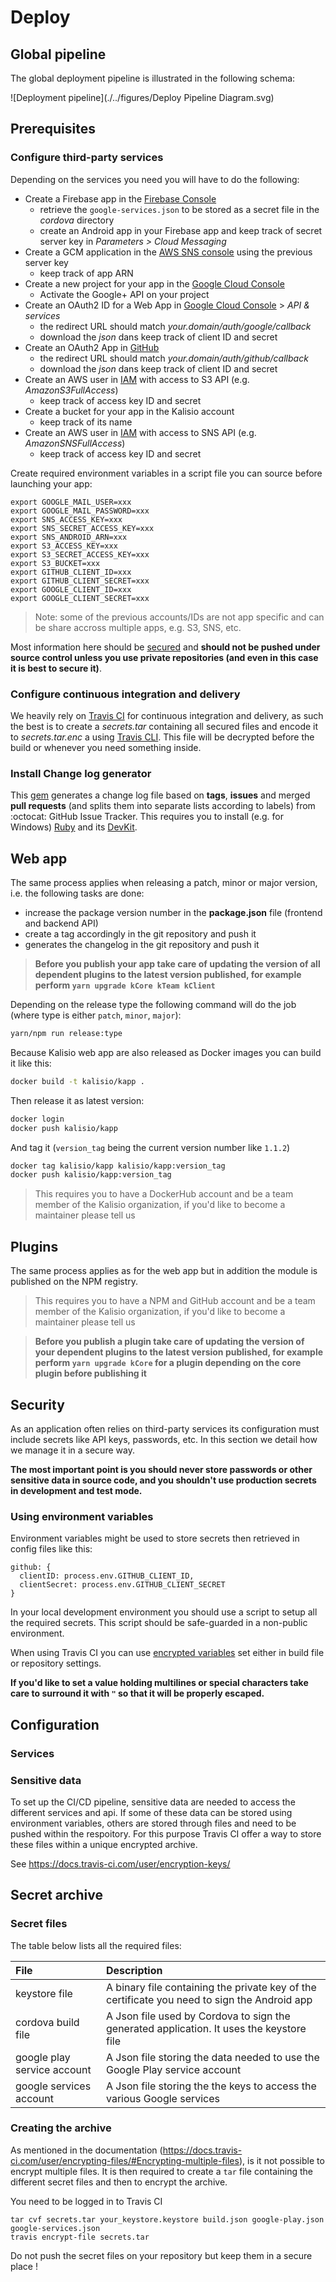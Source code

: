 # Deploy

## Global pipeline

The global deployment pipeline is illustrated in the following schema:

![Deployment pipeline](./../figures/Deploy Pipeline Diagram.svg)

## Prerequisites

### Configure third-party services

Depending on the services you need you will have to do the following:
* Create a Firebase app in the [Firebase Console](https://console.firebase.google.com)
  * retrieve the `google-services.json` to be stored as a secret file in the *cordova* directory
  * create an Android app in your Firebase app and keep track of secret server key in *Parameters > Cloud Messaging*
* Create a GCM application in the [AWS SNS console](https://eu-west-1.console.aws.amazon.com/sns/v2/home) using the previous server key
  * keep track of app ARN
* Create a new project for your app in the [Google Cloud Console](https://console.cloud.google.com)
  * Activate the Google+ API on your project
* Create an OAuth2 ID for a Web App in [Google Cloud Console](https://console.cloud.google.com) > *API & services*
  * the redirect URL should match *your.domain/auth/google/callback*
  * download the *json* dans keep track of client ID and secret 
* Create an OAuth2 App in [GitHub](https://github.com/organizations/kalisio/settings/applications)
  * the redirect URL should match *your.domain/auth/github/callback*
  * download the *json* dans keep track of client ID and secret
* Create an AWS user in [IAM](https://console.aws.amazon.com/iam/home) with access to S3 API (e.g. *AmazonS3FullAccess*)
  * keep track of access key ID and secret
* Create a bucket for your app in the Kalisio account
  * keep track of its name
* Create an AWS user in [IAM](https://console.aws.amazon.com/iam/home) with access to SNS API (e.g. *AmazonSNSFullAccess*)
  * keep track of access key ID and secret

Create required environment variables in a script file you can source before launching your app:
```
export GOOGLE_MAIL_USER=xxx
export GOOGLE_MAIL_PASSWORD=xxx
export SNS_ACCESS_KEY=xxx
export SNS_SECRET_ACCESS_KEY=xxx
export SNS_ANDROID_ARN=xxx
export S3_ACCESS_KEY=xxx
export S3_SECRET_ACCESS_KEY=xxx
export S3_BUCKET=xxx
export GITHUB_CLIENT_ID=xxx
export GITHUB_CLIENT_SECRET=xxx
export GOOGLE_CLIENT_ID=xxx
export GOOGLE_CLIENT_SECRET=xxx
```

> Note: some of the previous accounts/IDs are not app specific and can be share accross multiple apps, e.g. S3, SNS, etc.

Most information here should be [secured](./PUBLISH.MD#security) and **should not be pushed under source control unless you use private repositories (and even in this case it is best to secure it)**.

### Configure continuous integration and delivery

We heavily rely on [Travis CI](https://travis-ci.org) for continuous integration and delivery, as such the best is to create a *secrets.tar* containing all secured files and encode it to *secrets.tar.enc* a using [Travis CLI](https://github.com/kalisio/kdk/blob/master/tools/CLI.MD#travis-cli). This file will be decrypted before the build or whenever you need something inside.



### Install Change log generator

This [gem](https://github.com/skywinder/github-changelog-generator) generates a change log file based on **tags**, **issues** and merged **pull requests** (and splits them into separate lists according to labels) from :octocat: GitHub Issue Tracker. This requires you to install (e.g. for Windows) [Ruby](http://rubyinstaller.org/downloads/) and its [DevKit](https://github.com/oneclick/rubyinstaller/wiki/Development-Kit).

## Web app

The same process applies when releasing a patch, minor or major version, i.e. the following tasks are done:
* increase the package version number in the **package.json** file (frontend and backend API)
* create a tag accordingly in the git repository and push it
* generates the changelog in the git repository and push it

> **Before you publish your app take care of updating the version of all dependent plugins to the latest version published, for example  perform `yarn upgrade kCore kTeam kClient`**

Depending on the release type the following command will do the job (where type is either `patch`, `minor`, `major`):
```bash
yarn/npm run release:type
```

Because Kalisio web app are also released as Docker images you can build it like this:
```bash
docker build -t kalisio/kapp .
```
Then release it as latest version:
```bash
docker login
docker push kalisio/kapp
```
And tag it (`version_tag` being the current version number like `1.1.2`)
```bash
docker tag kalisio/kapp kalisio/kapp:version_tag
docker push kalisio/kapp:version_tag
```

> This requires you to have a DockerHub account and be a team member of the Kalisio organization, if you'd like to become a maintainer please tell us

## Plugins

The same process applies as for the web app but in addition the module is published on the NPM registry.

> This requires you to have a NPM and GitHub account and be a team member of the Kalisio organization, if you'd like to become a maintainer please tell us

> **Before you publish a plugin take care of updating the version of your dependent plugins to the latest version published, for example  perform `yarn upgrade kCore` for a plugin depending on the core plugin before publishing it**

## Security

As an application often relies on third-party services its configuration must include secrets like API keys, passwords, etc. In this section we detail how we manage it in a secure way.

**The most important point is you should never store passwords or other sensitive data in source code, and you shouldn't use production secrets in development and test mode.**

### Using environment variables

Environment variables might be used to store secrets then retrieved in config files like this:
```
github: {
  clientID: process.env.GITHUB_CLIENT_ID,
  clientSecret: process.env.GITHUB_CLIENT_SECRET
}
```

In your local development environment you should use a script to setup all the required secrets. This script should be safe-guarded in a non-public environment.

When using Travis CI you can use [encrypted variables](https://docs.travis-ci.com/user/environment-variables/) set either in build file or repository settings.

**If you'd like to set a value holding multilines or special characters take care to surround it with `"` so that it will be properly escaped.**





## Configuration

### Services

### Sensitive data

To set up the CI/CD pipeline, sensitive data are needed to access the different services and api. If some of these data can be stored using environment variables, others are stored through files and need to be pushed within the respoitory. For this purpose Travis CI offer a way to store these files within a unique encrypted archive.

See https://docs.travis-ci.com/user/encryption-keys/


## Secret archive

### Secret files

The table below lists all the required files:

| File | Description |
|:-----|:------------|
| keystore file| A binary file containing the private key of the certificate you need to sign the Android app |
| cordova build file | A Json file used by Cordova to sign the generated application. It uses the keystore file |
| google play service account | A Json file storing the data needed to use the Google Play service account |
| google services account | A Json file storing the the keys to access the various Google services |

### Creating the archive

As mentioned in the documentation (https://docs.travis-ci.com/user/encrypting-files/#Encrypting-multiple-files), is it not possible to encrypt multiple files. It is then required to create a `tar` file containing the different secret files and then to encrypt the archive.

You need to be logged in to Travis CI

```
tar cvf secrets.tar your_keystore.keystore build.json google-play.json google-services.json
travis encrypt-file secrets.tar
```




Do not push the secret files on your repository but keep them in a secure place !